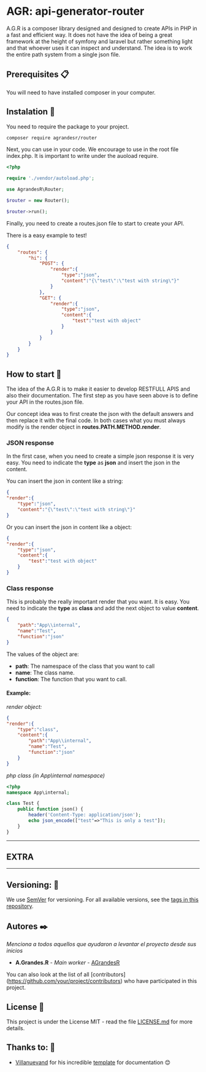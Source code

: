 # AGR: api-generator-router

A.G.R is a composer library designed and designed to create APIs in PHP in a fast and efficient way. It does not have the idea of being a great framework at the height of symfony and laravel but rather something light and that whoever uses it can inspect and understand. The idea is to work the entire path system from a single json file.



## Prerequisites 📋

You will need to have installed composer in your computer.

## Instalation 🔧

You need to require the package to your project.

``` bash
composer require agrandesr/router
```

Next, you can use in your code. We encourage to use in the root file index.php. It is important to write under the auoload require.

``` php
<?php

require './vendor/autoload.php';

use AgrandesR\Router;

$router = new Router();

$router->run();

```

Finally, you need to create a routes.json file to start to create your API.

There is a easy example to test!

``` json
{
    "routes": {
        "hi": {
            "POST": {
                "render":{
                    "type":"json",
                    "content":"{\"test\":\"test with string\"}"
                }
            },
            "GET": {
                "render":{
                    "type":"json",
                    "content":{
                        "test":"test with object"
                    }
                }
            }
        }
    }
}
```


## How to start 🚀

The idea of the A.G.R is to make it easier to develop RESTFULL APIS and also their documentation. The first step as you have seen above is to define your API in the routes.json file.

Our concept idea was to first create the json with the default answers and then replace it with the final code. In both cases what you must always modify is the render object in **routes.PATH.METHOD.render**.

###  **JSON response**

In the first case, when you need to create a simple json response it is very easy. You need to indicate the **type** as **json** and insert the json in the content.

You can insert the json in content like a string:
``` json
{
"render":{
    "type":"json",
    "content":"{\"test\":\"test with string\"}"
}

```
Or you can insert the json in content like a object:
``` json
{
"render":{
    "type":"json",
    "content":{
        "test":"test with object"
    }
}
```

###  **Class response**
This is probably the really important render that you want. It is easy. You need to indicate the **type** as **class** and add the next object to value **content**.
``` json
{
    "path":"App\\internal",
    "name":"Test",
    "function":"json"
}
```
The values of the object are:
* **path**: The namespace of the class that you want to call
* **name**: The class name.
* **function**: The function that you want to call.

#### Example:
_render object:_
``` json
{
"render":{
    "type":"class",
    "content":{
        "path":"App\\internal",
        "name":"Test",
        "function":"json"
    }
}
```
_php class (in App\internal namespace)_
``` php
<?php
namespace App\internal;

class Test {
    public function json() {
        header('Content-Type: application/json');
        echo json_encode(["test"=>"This is only a test"]);
    }
}
```

-----
EXTRA
-----
-----

<!--
## Deployment 📦 
_Agrega additional notes on how to make deploy_ 


## Built with 🛠️ 
_Menciona the tools you used to create your proyecto_ 
* [Dropwizard](http://www.dropwizard.io/1.0.2/docs/) - The web framework used * [Maven](https://maven.apache.org/) - Dependency Manager 
* [ROME](https://rometools.github.io/rome/) - Used to generate RSS ## 

Contributing 🖇️ 
Please read [CONTRIBUTING.md](https://gist.github.com/villanuevand/xxxxxx) for details of our code of conduct, and the process for sending us pull requests. 

## Wiki 📖 
You can find much more about how to use this project in our [Wiki](https://github.com/tu/proyecto/wiki)
-->
## Versioning: 📌

We use [SemVer](http://semver.org/) for versioning. For all available versions, see the [tags in this repository](https://github.com/AGrandesR/AGR/tags).

## Autores ✒️

_Menciona a todos aquellos que ayudaron a levantar el proyecto desde sus inicios_

* **A.Grandes.R** - *Main worker* - [AGrandesR](https://github.com/AGrandesR)

You can also look at the list of all [contributors] (https://github.com/your/project/contributors) who have participated in this project.

## License 📄

This project is under the License MIT - read the file [LICENSE.md](LICENSE.md) for more details.

## Thanks to: 🎁

* [Villanuevand](https://github.com/Villanuevand) for his incredible [template](https://gist.github.com/Villanuevand/6386899f70346d4580c723232524d35a) for documentation 😊